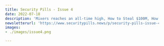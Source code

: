 ```yaml
---
title: Security Pills - Issue 4
date: 2022-07-18
description: 'Mixers reaches an all-time high, How to Steal $100M, How did MetaMask come to life?'
newsletterurl: 'https://www.securitypills.news/p/security-pills-issue-4'
images: 
- ./images/issue4.png

--- 
```


